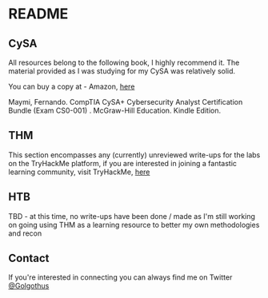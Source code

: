 # README

## CySA

All resources belong to the following book, I highly recommend it. The material provided as I was studying for my CySA was relatively solid.

You can buy a copy at - Amazon, [here](https://www.amazon.com/CompTIA-Cybersecurity-Analyst-Certification-CS0-001-ebook/dp/B07MTVP9BT/ref=sr_1_2?dchild=1&keywords=cysa+study+guide&qid=1588537779&sr=8-2)

Maymi, Fernando. CompTIA CySA+ Cybersecurity Analyst Certification Bundle (Exam CS0-001) . McGraw-Hill Education. Kindle Edition.

## THM

This section encompasses any (currently) unreviewed write-ups for the labs on the TryHackMe platform, if you are interested in joining a fantastic learning community, visit TryHackMe, [here](https://tryhackme.com/)

## HTB

TBD - at this time, no write-ups have been done / made as I'm still working on going using THM as a learning resource to better my own methodologies and recon

## Contact

If you're interested in connecting you can always find me on Twitter [@Golgothus](https://www.twitter.com/Golgothus)
